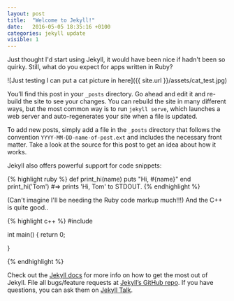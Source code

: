 ```yaml
---
layout: post
title:  "Welcome to Jekyll!"
date:   2016-05-05 18:35:16 +0100
categories: jekyll update
visible: 1
---
```


Just thought I'd start using Jekyll, it would have been nice if hadn't been so quirky. Still, what do you expect for apps written in Ruby?

![Just testing I can put a cat picture in here]({{ site.url }}/assets/cat_test.jpg)


You’ll find this post in your `_posts` directory. Go ahead and edit it and re-build the site to see your changes. You can rebuild the site in many different ways, but the most common way is to run `jekyll serve`, which launches a web server and auto-regenerates your site when a file is updated.

To add new posts, simply add a file in the `_posts` directory that follows the convention `YYYY-MM-DD-name-of-post.ext` and includes the necessary front matter. Take a look at the source for this post to get an idea about how it works.

Jekyll also offers powerful support for code snippets:

{% highlight ruby %}
def print_hi(name)
  puts "Hi, #{name}"
end
print_hi('Tom')
#=> prints 'Hi, Tom' to STDOUT.
{% endhighlight %}

(Can't imagine I'll be needing the Ruby code markup much!!!) And the C++ is quite good..

{% highlight c++ %}
#include <iostream>

int main() {
 return 0; 
  
}

{% endhighlight %}

Check out the [Jekyll docs][jekyll-docs] for more info on how to get the most out of Jekyll. File all bugs/feature requests at [Jekyll’s GitHub repo][jekyll-gh]. If you have questions, you can ask them on [Jekyll Talk][jekyll-talk].

[jekyll-docs]: http://jekyllrb.com/docs/home
[jekyll-gh]:   https://github.com/jekyll/jekyll
[jekyll-talk]: https://talk.jekyllrb.com/

